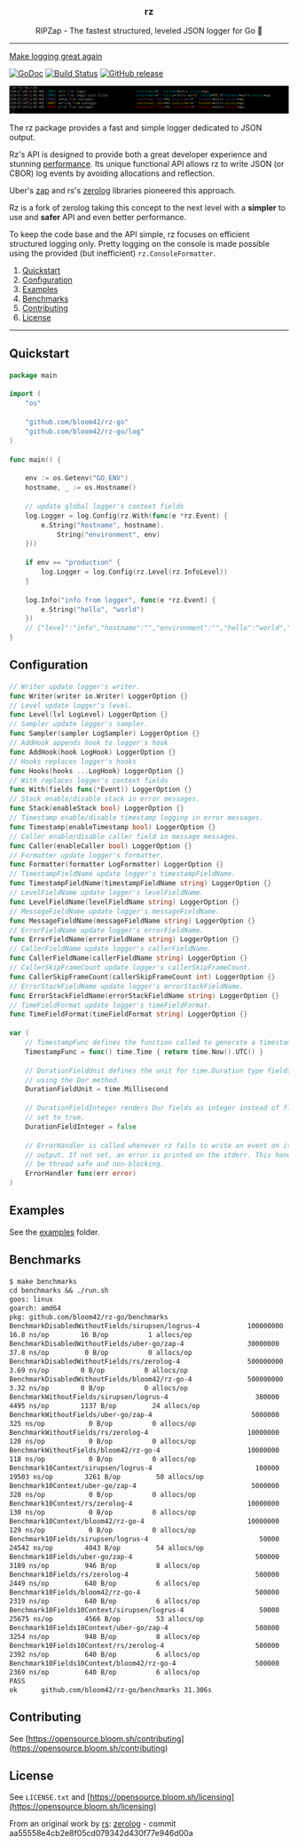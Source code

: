 <p align="center">
  <h3 align="center">rz</h3>
  <p align="center">RIPZap - The fastest structured, leveled JSON logger for Go 📖</p>
</p>

--------

[Make logging great again](https://kerkour.com/post/logging/)

[![GoDoc](https://godoc.org/github.com/bloom42/rz-go?status.svg)](https://godoc.org/github.com/bloom42/rz-go)
[![Build Status](https://travis-ci.org/bloom42/rz-go.svg?branch=master)](https://travis-ci.org/bloom42/rz-go)
[![GitHub release](https://img.shields.io/github/release/bloom42/rz-go.svg)](https://github.com/bloom42/rz-go/releases)
<!-- [![Coverage](http://gocover.io/_badge/github.com/bloom42/rz-go)](http://gocover.io/github.com/bloom42/rz-go) -->

![Console logging](docs/example_screenshot.png)

The rz package provides a fast and simple logger dedicated to JSON output.

Rz's API is designed to provide both a great developer experience and stunning [performance](#benchmarks).
Its unique functional API allows rz to write JSON (or CBOR) log events by avoiding allocations and reflection.

Uber's [zap](https://godoc.org/go.uber.org/zap) and rs's [zerolog](https://godoc.org/github.com/rs/zerolog)
libraries pioneered this approach.

Rz is a fork of zerolog taking this concept to the next level with a **simpler** to use and **safer**
API and even better performance.

To keep the code base and the API simple, rz focuses on efficient structured logging only.
Pretty logging on the console is made possible using the provided (but inefficient) `rz.ConsoleFormatter`.


1. [Quickstart](#quickstart)
2. [Configuration](#configuration)
3. [Examples](#examples)
4. [Benchmarks](#benchmarks)
5. [Contributing](#contributing)
6. [License](#license)

-------------------

## Quickstart

```go
package main

import (
	"os"

	"github.com/bloom42/rz-go"
	"github.com/bloom42/rz-go/log"
)

func main() {

	env := os.Getenv("GO_ENV")
	hostname, _ := os.Hostname()

	// update global logger's context fields
	log.Logger = log.Config(rz.With(func(e *rz.Event) {
		e.String("hostname", hostname).
			String("environment", env)
	}))

	if env == "production" {
		log.Logger = log.Config(rz.Level(rz.InfoLevel))
	}

	log.Info("info from logger", func(e *rz.Event) {
		e.String("hello", "world")
	})
	// {"level":"info","hostname":"","environment":"","hello":"world","timestamp":"2019-02-07T09:30:07Z","message":"info from logger"}
}
```


## Configuration

```go
// Writer update logger's writer.
func Writer(writer io.Writer) LoggerOption {}
// Level update logger's level.
func Level(lvl LogLevel) LoggerOption {}
// Sampler update logger's sampler.
func Sampler(sampler LogSampler) LoggerOption {}
// AddHook appends hook to logger's hook
func AddHook(hook LogHook) LoggerOption {}
// Hooks replaces logger's hooks
func Hooks(hooks ...LogHook) LoggerOption {}
// With replaces logger's context fields
func With(fields func(*Event)) LoggerOption {}
// Stack enable/disable stack in error messages.
func Stack(enableStack bool) LoggerOption {}
// Timestamp enable/disable timestamp logging in error messages.
func Timestamp(enableTimestamp bool) LoggerOption {}
// Caller enable/disable caller field in message messages.
func Caller(enableCaller bool) LoggerOption {}
// Formatter update logger's formatter.
func Formatter(formatter LogFormatter) LoggerOption {}
// TimestampFieldName update logger's timestampFieldName.
func TimestampFieldName(timestampFieldName string) LoggerOption {}
// LevelFieldName update logger's levelFieldName.
func LevelFieldName(levelFieldName string) LoggerOption {}
// MessageFieldName update logger's messageFieldName.
func MessageFieldName(messageFieldName string) LoggerOption {}
// ErrorFieldName update logger's errorFieldName.
func ErrorFieldName(errorFieldName string) LoggerOption {}
// CallerFieldName update logger's callerFieldName.
func CallerFieldName(callerFieldName string) LoggerOption {}
// CallerSkipFrameCount update logger's callerSkipFrameCount.
func CallerSkipFrameCount(callerSkipFrameCount int) LoggerOption {}
// ErrorStackFieldName update logger's errorStackFieldName.
func ErrorStackFieldName(errorStackFieldName string) LoggerOption {}
// TimeFieldFormat update logger's timeFieldFormat.
func TimeFieldFormat(timeFieldFormat string) LoggerOption {}

var (
	// TimestampFunc defines the function called to generate a timestamp.
	TimestampFunc = func() time.Time { return time.Now().UTC() }

	// DurationFieldUnit defines the unit for time.Duration type fields added
	// using the Dur method.
	DurationFieldUnit = time.Millisecond

	// DurationFieldInteger renders Dur fields as integer instead of float if
	// set to true.
	DurationFieldInteger = false

	// ErrorHandler is called whenever rz fails to write an event on its
	// output. If not set, an error is printed on the stderr. This handler must
	// be thread safe and non-blocking.
	ErrorHandler func(err error)
)
```


## Examples

See the [examples](https://github.com/bloom42/rz-go/tree/master/examples) folder.


## Benchmarks

```
$ make benchmarks
cd benchmarks && ./run.sh
goos: linux
goarch: amd64
pkg: github.com/bloom42/rz-go/benchmarks
BenchmarkDisabledWithoutFields/sirupsen/logrus-4         	100000000	        16.8 ns/op	      16 B/op	       1 allocs/op
BenchmarkDisabledWithoutFields/uber-go/zap-4             	30000000	        37.8 ns/op	       0 B/op	       0 allocs/op
BenchmarkDisabledWithoutFields/rs/zerolog-4              	500000000	         3.69 ns/op	       0 B/op	       0 allocs/op
BenchmarkDisabledWithoutFields/bloom42/rz-go-4           	500000000	         3.32 ns/op	       0 B/op	       0 allocs/op
BenchmarkWithoutFields/sirupsen/logrus-4                 	  300000	      4495 ns/op	    1137 B/op	      24 allocs/op
BenchmarkWithoutFields/uber-go/zap-4                     	 5000000	       325 ns/op	       0 B/op	       0 allocs/op
BenchmarkWithoutFields/rs/zerolog-4                      	10000000	       120 ns/op	       0 B/op	       0 allocs/op
BenchmarkWithoutFields/bloom42/rz-go-4                   	10000000	       118 ns/op	       0 B/op	       0 allocs/op
Benchmark10Context/sirupsen/logrus-4                     	  100000	     19503 ns/op	    3261 B/op	      50 allocs/op
Benchmark10Context/uber-go/zap-4                         	 5000000	       328 ns/op	       0 B/op	       0 allocs/op
Benchmark10Context/rs/zerolog-4                          	10000000	       130 ns/op	       0 B/op	       0 allocs/op
Benchmark10Context/bloom42/rz-go-4                       	10000000	       129 ns/op	       0 B/op	       0 allocs/op
Benchmark10Fields/sirupsen/logrus-4                      	   50000	     24542 ns/op	    4043 B/op	      54 allocs/op
Benchmark10Fields/uber-go/zap-4                          	  500000	      3189 ns/op	     946 B/op	       8 allocs/op
Benchmark10Fields/rs/zerolog-4                           	  500000	      2449 ns/op	     640 B/op	       6 allocs/op
Benchmark10Fields/bloom42/rz-go-4                        	  500000	      2319 ns/op	     640 B/op	       6 allocs/op
Benchmark10Fields10Context/sirupsen/logrus-4             	   50000	     25675 ns/op	    4566 B/op	      53 allocs/op
Benchmark10Fields10Context/uber-go/zap-4                 	  500000	      3254 ns/op	     948 B/op	       8 allocs/op
Benchmark10Fields10Context/rs/zerolog-4                  	  500000	      2392 ns/op	     640 B/op	       6 allocs/op
Benchmark10Fields10Context/bloom42/rz-go-4               	  500000	      2369 ns/op	     640 B/op	       6 allocs/op
PASS
ok  	github.com/bloom42/rz-go/benchmarks	31.306s
```


## Contributing

See [https://opensource.bloom.sh/contributing](https://opensource.bloom.sh/contributing)


## License

See `LICENSE.txt` and [https://opensource.bloom.sh/licensing](https://opensource.bloom.sh/licensing)

From an original work by [rs](https://github.com/rs): [zerolog](https://github.com/rs/zerolog) - commit aa55558e4cb2e8f05cd079342d430f77e946d00a
